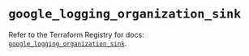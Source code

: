 # `google_logging_organization_sink`

Refer to the Terraform Registry for docs: [`google_logging_organization_sink`](https://registry.terraform.io/providers/hashicorp/google/6.21.0/docs/resources/logging_organization_sink).
